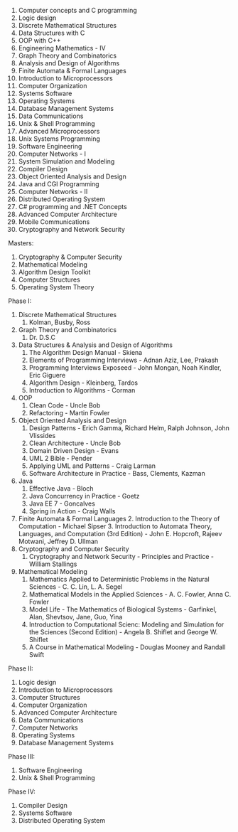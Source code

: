 1. Computer concepts and C programming
2. Logic design
3. Discrete Mathematical Structures
4. Data Structures with C
5. OOP with C++
6. Engineering Mathematics - IV
7. Graph Theory and Combinatorics
8. Analysis and Design of Algorithms
9. Finite Automata & Formal Languages
10. Introduction to Microprocessors
11. Computer Organization
12. Systems Software
13. Operating Systems
14. Database Management Systems
15. Data Communications
16. Unix & Shell Programming
17. Advanced Microprocessors
18. Unix Systems Programming
19. Software Engineering
20. Computer Networks - I
21. System Simulation and Modeling
22. Compiler Design
23. Object Oriented Analysis and Design
24. Java and CGI Programming
25. Computer Networks - II
26. Distributed Operating System
27. C# programming and .NET Concepts
28. Advanced Computer Architecture
29. Mobile Communications
30. Cryptography and Network Security

Masters:
1. Cryptography & Computer Security
2. Mathematical Modeling
3. Algorithm Design Toolkit
4. Computer Structures
5. Operating System Theory

Phase I:
1. Discrete Mathematical Structures
	1. Kolman, Busby, Ross
2. Graph Theory and Combinatorics
	1. Dr. D.S.C
3. Data Structures & Analysis and Design of Algorithms
	1. The Algorithm Design Manual - Skiena
	2. Elements of Programming Interviews - Adnan Aziz, Lee, Prakash
	3. Programming Interviews Exposeed - John Mongan, Noah Kindler, Eric Giguere
	4. Algorithm Design - Kleinberg, Tardos
	5. Introduction to Algorithms - Corman
4. OOP
	1. Clean Code - Uncle Bob
 	2. Refactoring - Martin Fowler
4. Object Oriented Analysis and Design
	1. Design Patterns - Erich Gamma, Richard Helm, Ralph Johnson, John Vlissides
	2. Clean Architecture - Uncle Bob
	3. Domain Driven Design - Evans
	4. UML 2 Bible - Pender
	5. Applying UML and Patterns - Craig Larman
	6. Software Architecture in Practice - Bass, Clements, Kazman
5. Java
	1. Effective Java - Bloch
	2. Java Concurrency in Practice - Goetz
	3. Java EE 7 - Goncalves
	4. Spring in Action - Craig Walls
5. Finite Automata & Formal Languages
	2. Introduction to the Theory of Computation - Michael Sipser
	3. Introduction to Automata Theory, Languages, and Computation (3rd Edition) - John E. Hopcroft, Rajeev Motwani, Jeffrey D. Ullman
6. Cryptography and Computer Security
	1. Cryptography and Network Security - Principles and Practice - William Stallings
7. Mathematical Modeling
	1. Mathematics Applied to Deterministic Problems in the Natural Sciences - C. C. Lin, L. A. Segel
	2. Mathematical Models in the Applied Sciences - A. C. Fowler, Anna C. Fowler
	3. Model Life - The Mathematics of Biological Systems - Garfinkel, Alan, Shevtsov, Jane, Guo, Yina
	4. Introduction to Computational Scienc: Modeling and Simulation for the Sciences (Second Edition) - Angela B. Shiflet and George W. Shiflet
	5. A Course in Mathematical Modeling - Douglas Mooney and Randall Swift
	
Phase II:
1. Logic design
3. Introduction to Microprocessors
4. Computer Structures
5. Computer Organization
6. Advanced Computer Architecture
7. Data Communications
8. Computer Networks
9. Operating Systems
10. Database Management Systems

Phase III:
1. Software Engineering
2. Unix & Shell Programming

Phase IV:
1. Compiler Design
2. Systems Software
2. Distributed Operating System